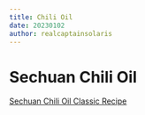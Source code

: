 ```yaml
---
title: Chili Oil
date: 20230102
author: realcaptainsolaris
---
```


# Sechuan Chili Oil

[Sechuan Chili Oil Classic Recipe](https://thewoksoflife.com/how-to-make-chili-oil)


